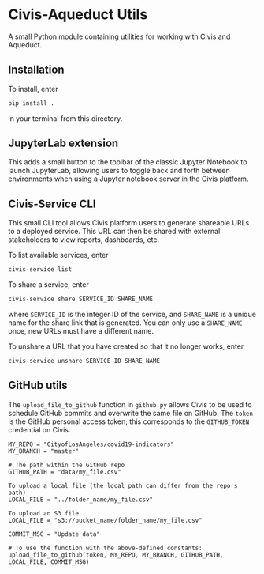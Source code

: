 # Civis-Aqueduct Utils

A small Python module containing utilities for working with Civis and Aqueduct.

## Installation

To install, enter
```bash
pip install .
```
in your terminal from this directory.

## JupyterLab extension

This adds a small button to the toolbar of the classic Jupyter Notebook to launch JupyterLab,
allowing users to toggle back and forth between environments when using a Jupyter notebook
server in the Civis platform.

## Civis-Service CLI

This small CLI tool allows Civis platform users to generate shareable URLs to a deployed service.
This URL can then be shared with external stakeholders to view reports, dashboards, etc.

To list available services, enter
```bash
civis-service list
```

To share a service, enter
```bash
civis-service share SERVICE_ID SHARE_NAME
```
where `SERVICE_ID` is the integer ID of the service, and `SHARE_NAME` is a unique name
for the share link that is generated. You can only use a `SHARE_NAME` once, new
URLs must have a different name.

To unshare a URL that you have created so that it no longer works, enter
```bash
civis-service unshare SERVICE_ID SHARE_NAME
```

## GitHub utils

The `upload_file_to_github` function in `github.py` allows Civis to be used to schedule GitHub commits and overwrite the same file on GitHub. The `token` is the GitHub personal access token; this corresponds to the `GITHUB_TOKEN` credential on Civis.

```
MY_REPO = "CityofLosAngeles/covid19-indicators"
MY_BRANCH = "master"

# The path within the GitHub repo
GITHUB_PATH = "data/my_file.csv"

To upload a local file (the local path can differ from the repo's path)
LOCAL_FILE = "../folder_name/my_file.csv"

To upload an S3 file
LOCAL_FILE = "s3://bucket_name/folder_name/my_file.csv"

COMMIT_MSG = "Update data"

# To use the function with the above-defined constants:
upload_file_to_github(token, MY_REPO, MY_BRANCH, GITHUB_PATH, LOCAL_FILE, COMMIT_MSG)
```
